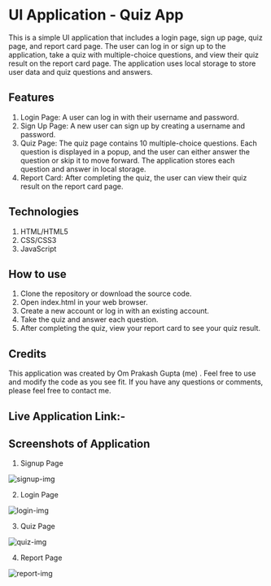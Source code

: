 # UI Application - Quiz App
This is a simple UI application that includes a login page, sign up page, quiz page, and report card page. The user can log in or sign up to the application, take a quiz with multiple-choice questions, and view their quiz result on the report card page. The application uses local storage to store user data and quiz questions and answers.

## Features
1. Login Page: A user can log in with their username and password.
2. Sign Up Page: A new user can sign up by creating a username and password.
3. Quiz Page: The quiz page contains 10 multiple-choice questions. Each question is displayed in a popup, and the user can either answer the question or skip it to move forward. The application stores each question and answer in local storage.
4. Report Card: After completing the quiz, the user can view their quiz result on the report card page.
## Technologies
1. HTML/HTML5
2. CSS/CSS3
3. JavaScript
## How to use
1. Clone the repository or download the source code.
2. Open index.html in your web browser.
3. Create a new account or log in with an existing account.
4. Take the quiz and answer each question.
5. After completing the quiz, view your report card to see your quiz result.
## Credits
This application was created by Om Prakash Gupta (me) . Feel free to use and modify the code as you see fit. If you have any questions or comments, please feel free to contact me.

## Live Application Link:- 
## Screenshots of Application
1. Signup Page

![signup-img](https://res.cloudinary.com/dym57v5kc/image/upload/v1677742959/Salesken-Assignments-pics/Screenshot_6777_o4vauh.png)

2. Login Page

![login-img](https://res.cloudinary.com/dym57v5kc/image/upload/v1677742959/Salesken-Assignments-pics/Screenshot_6778_sqy9ll.png)

3. Quiz Page

![quiz-img](https://res.cloudinary.com/dym57v5kc/image/upload/v1677742959/Salesken-Assignments-pics/Screenshot_6779_mtqkst.png)

4. Report Page

![report-img](https://res.cloudinary.com/dym57v5kc/image/upload/v1677742959/Salesken-Assignments-pics/Screenshot_6780_wmiaos.png)
